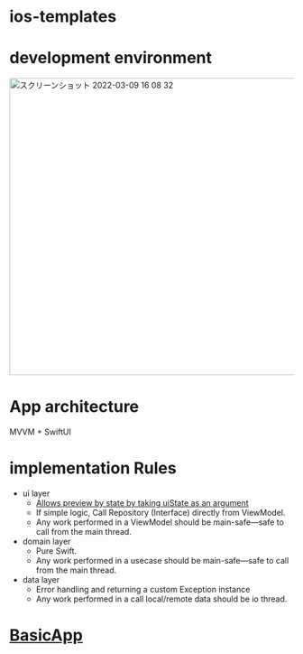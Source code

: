 # ios-templates

# development environment

<img width="526" alt="スクリーンショット 2022-03-09 16 08 32" src="https://user-images.githubusercontent.com/16476224/157390357-2b65b083-7189-4870-a8ff-07899d636695.png">


# App architecture

MVVM + SwiftUI

# implementation Rules

- ui layer
  - [Allows preview by state by taking uiState as an argument](https://github.com/LeoAndo/ios-app-templates/blob/main/BasicApp/BasicApp/Views/Home/HomeView.swift#L53:L73)
  - If simple logic, Call Repository (Interface) directly from ViewModel.
  - Any work performed in a ViewModel should be main-safe—safe to call from the main thread.
- domain layer
  - Pure Swift.
  - Any work performed in a usecase should be main-safe—safe to call from the main thread.
- data layer
  - Error handling and returning a custom Exception instance
  - Any work performed in a call local/remote data should be io thread.

# [BasicApp](https://github.com/LeoAndo/ios-app-templates/tree/main/BasicApp)
